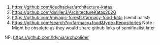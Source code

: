 1. <https://github.com/icedhacker/architecture-katas>
2. <https://github.com/dmiller3/ArchitectureKatas2020>
3. <https://github.com/miyagis-forests/farmacy-food-kata> (semifinalist)
4. <https://github.com/search?q=farmacy+food&type=Repositories>
Note : Might be obsolete as they would share github links of semifinalist later


NP: 
https://github.com/ldynia/archcolider
